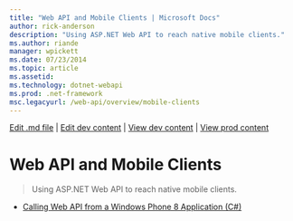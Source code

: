 ```yaml
---
title: "Web API and Mobile Clients | Microsoft Docs"
author: rick-anderson
description: "Using ASP.NET Web API to reach native mobile clients."
ms.author: riande
manager: wpickett
ms.date: 07/23/2014
ms.topic: article
ms.assetid: 
ms.technology: dotnet-webapi
ms.prod: .net-framework
msc.legacyurl: /web-api/overview/mobile-clients
---
```

[Edit .md file](C:\Projects\msc\dev\Msc.Www\Web.ASP\App_Data\github\web-api\overview\index.md) | [Edit dev content](http://www.aspdev.net/umbraco#/content/content/edit/58964) | [View dev content](http://docs.aspdev.net/tutorials/web-api/overview/mobile-clients/index.html) | [View prod content](http://www.asp.net/web-api/overview/mobile-clients)

Web API and Mobile Clients
====================
> Using ASP.NET Web API to reach native mobile clients.


- [Calling Web API from a Windows Phone 8 Application (C#)](calling-web-api-from-a-windows-phone-8-application.md)